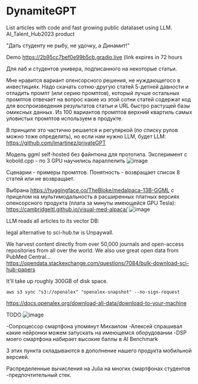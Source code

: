 # DynamiteGPT
List articles with code and fast growing public datataset using LLM. 
AI_Talent_Hub2023 product

"Дать студенту не рыбу, не удочку, а Динамит!"


Demo https://2b95cc7bef0e99b5cb.gradio.live (link expires in 72 hours

Для лаб и студентов универа, подписанного на некоторые статьи.

Мне нравится вариант опенсорсного решения, не нуждающегосо в инвестициях. Надо скачать сотню-другую статей 5-детней давности и отладить промпт (или серию промптов), который лучше остальных промптов отвечает на вопрос какие из этой сотни статей содержат код для воспроизведения результатов статьи и URL быстро растущей базы омиксных данных. Из 100 вариантов промптов верхний квартиль самых уловистых промптов используем в продукте.

В принципе это частично решается и регуляркой (по списку рулов можно тоже определять), но если нам нужно LLM, будет LLM:  https://github.com/imartinez/privateGPT

Модель ggml self-hosted без файнтюна для прототипа. Эксперимент с kobold.cpp - по 3 GPU научились параллелить
![image](https://github.com/korziner/DynamiteGPT/assets/1572185/fa6df6a3-321a-423f-b513-0a47e5bbe793)




Сценарии - примеры промптов. Понятность - возвращает список 8 статей или не возвращает.

Выбрана 
https://huggingface.co/TheBloke/medalpaca-13B-GGML
с прицелом на мультимодальность в расширенных платных версиях опенсорсного продукта (плата за минуты имеющейся GPU Tesla): https://cambridgeltl.github.io/visual-med-alpaca/
![image](https://github.com/korziner/DynamiteGPT/assets/1572185/a46ebea8-9874-42b5-8e29-d1ba5dab0eb9)


LLM reads all articles to its vector DB:

legal alternative to sci-hub.tw is Unpaywall.

We harvest content directly from over 50,000 journals and open-access repositories from all over the world. We also use great open data from PubMed Central...
https://opendata.stackexchange.com/questions/7084/bulk-download-sci-hub-papers


It'll take up roughly 300GB of disk space.

    aws s3 sync "s3://openalex" "openalex-snapshot" --no-sign-request

https://docs.openalex.org/download-all-data/download-to-your-machine

TODO
![image](https://github.com/korziner/DynamiteGPT/assets/1572185/f5bcc72c-3836-4709-a55d-773ccb7d1fa8)

-Сопроцессор смартфона упомянут Михаилом
-Алексей спрашивал какие нейронки можем запускать на имеющемся оборудовании
-DSP моего смартфона набирает высокие баллы в AI Benchmark

3 этих пункта складываются в дополнение нашего продукта мобильной версией.

Распределенные вычисления на Julia на многих смартфонах студентов -предпочтительный стек.
